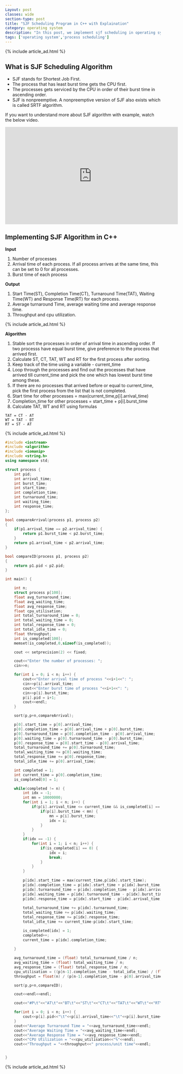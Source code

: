 ```yaml
---
Layout: post
classes: wide
section-type: post
title: "SJF Scheduling Program in C++ with Explaination"
category: operating system
description: "In this post, we implement sjf scheduling in operating system using c programming language"
tags: ['operating system','process scheduling']
---
```

{% include article_ad.html %}
 
## What is SJF Scheduling Algorithm

* SJF stands for Shortest Job First.
* The process that has least burst time gets the CPU first.
* The processes gets serviced by the CPU in order of their burst time in ascending order.
* SJF is nonpreemptive. A nonpreemptive version of SJF also exists which is called SRTF algorithm.

If you want to understand more about SJF algorithm with example, watch the below video.

<iframe width="560" height="315" src="https://www.youtube.com/embed/h79jrm2Jkuc" frameborder="0" allow="accelerometer; autoplay; encrypted-media; gyroscope; picture-in-picture" allowfullscreen></iframe>

## Implementing SJF Algorithm in C++

**Input**

1. Number of processes
2. Arrival time of each process. If all process arrives at the same time, this can be set to 0 for all processes.
3. Burst time of each process

**Output**

1. Start Time(ST), Completion Time(CT), Turnaround Time(TAT), Waiting Time(WT) and Response Time(RT) for each process.
2. Average turnaround Time, average waiting time and average response time.
3. Throughput and cpu utilization.

{% include article_ad.html %}

**Algorithm**

1. Stable sort the processes in order of arrival time in ascending order. If two processs have equal burst time, give preference to the process that arrived first.
2. Calculate ST, CT, TAT, WT and RT for the first process after sorting.
3. Keep track of the time using a variable - current_time
4. Loop through the processes and find out the processes that have arrived till current_time and pick the one which has lowest burst time among these.
5. If there are no processes that arrived before or equal to current_time, pick the first process from the list that is not completed.
6. Start time for other processes = max(current_time,p[i].arrival_time)
7. Completion_time for other processes = start_time + p[i].burst_time
8. Calculate TAT, WT and RT using formulas

```
TAT = CT - AT
WT = TAT - BT
RT = ST - AT
```

{% include article_ad.html %}

```c++
#include <iostream>
#include <algorithm> 
#include <iomanip>
#include <string.h> 
using namespace std;

struct process {
    int pid;
    int arrival_time;
    int burst_time;
    int start_time;
    int completion_time;
    int turnaround_time;
    int waiting_time;
    int response_time;
};

bool compareArrival(process p1, process p2) 
{ 
    if(p1.arrival_time == p2.arrival_time) {
        return p1.burst_time < p2.burst_time;
    } 
    return p1.arrival_time < p2.arrival_time;
}

bool compareID(process p1, process p2) 
{  
    return p1.pid < p2.pid;
}

int main() {

    int n;
    struct process p[100];
    float avg_turnaround_time;
    float avg_waiting_time;
    float avg_response_time;
    float cpu_utilisation;
    int total_turnaround_time = 0;
    int total_waiting_time = 0;
    int total_response_time = 0;
    int total_idle_time = 0;
    float throughput;
    int is_completed[100];
    memset(is_completed,0,sizeof(is_completed));

    cout << setprecision(2) << fixed;

    cout<<"Enter the number of processes: ";
    cin>>n;

    for(int i = 0; i < n; i++) {
        cout<<"Enter arrival time of process "<<i+1<<": ";
        cin>>p[i].arrival_time;
        cout<<"Enter burst time of process "<<i+1<<": ";
        cin>>p[i].burst_time;
        p[i].pid = i+1;
        cout<<endl;
    }

    sort(p,p+n,compareArrival);

    p[0].start_time = p[0].arrival_time;
    p[0].completion_time = p[0].arrival_time + p[0].burst_time;
    p[0].turnaround_time = p[0].completion_time - p[0].arrival_time;
    p[0].waiting_time = p[0].turnaround_time - p[0].burst_time;
    p[0].response_time = p[0].start_time - p[0].arrival_time;
    total_turnaround_time += p[0].turnaround_time;
    total_waiting_time += p[0].waiting_time;
    total_response_time += p[0].response_time;
    total_idle_time += p[0].arrival_time;

    int completed = 1;
    int current_time = p[0].completion_time;
    is_completed[0] = 1;

    while(completed != n) {
        int idx = -1;
        int mn = 10000000;
        for(int i = 1; i < n; i++) {
            if(p[i].arrival_time <= current_time && is_completed[i] == 0) {
                if(p[i].burst_time < mn) {
                    mn = p[i].burst_time;
                    idx = i;
                }
            }
        }
        if(idx == -1) {
            for(int i = 1; i < n; i++) {
                if(is_completed[i] == 0) {
                    idx = i;
                    break;
                }
            }
        }
 
        p[idx].start_time = max(current_time,p[idx].start_time);
        p[idx].completion_time = p[idx].start_time + p[idx].burst_time;
        p[idx].turnaround_time = p[idx].completion_time - p[idx].arrival_time;
        p[idx].waiting_time = p[idx].turnaround_time - p[idx].burst_time;
        p[idx].response_time = p[idx].start_time - p[idx].arrival_time;
        
        total_turnaround_time += p[idx].turnaround_time;
        total_waiting_time += p[idx].waiting_time;
        total_response_time += p[idx].response_time;
        total_idle_time += current_time-p[idx].start_time;

        is_completed[idx] = 1;
        completed++;
        current_time = p[idx].completion_time;
        
    }

    avg_turnaround_time = (float) total_turnaround_time / n;
    avg_waiting_time = (float) total_waiting_time / n;
    avg_response_time = (float) total_response_time / n;
    cpu_utilisation = ((p[n-1].completion_time - total_idle_time) / (float) p[n-1].completion_time)*100;
    throughput = float(n) / (p[n-1].completion_time - p[0].arrival_time);

    sort(p,p+n,compareID);

    cout<<endl<<endl;

    cout<<"#P\t"<<"AT\t"<<"BT\t"<<"ST\t"<<"CT\t"<<"TAT\t"<<"WT\t"<<"RT\t"<<"\n"<<endl;

    for(int i = 0; i < n; i++) {
        cout<<p[i].pid<<"\t"<<p[i].arrival_time<<"\t"<<p[i].burst_time<<"\t"<<p[i].start_time<<"\t"<<p[i].completion_time<<"\t"<<p[i].turnaround_time<<"\t"<<p[i].waiting_time<<"\t"<<p[i].response_time<<"\t"<<"\n"<<endl;
    }
    cout<<"Average Turnaround Time = "<<avg_turnaround_time<<endl;
    cout<<"Average Waiting Time = "<<avg_waiting_time<<endl;
    cout<<"Average Response Time = "<<avg_response_time<<endl;
    cout<<"CPU Utilization = "<<cpu_utilisation<<"%"<<endl;
    cout<<"Throughput = "<<throughput<<" process/unit time"<<endl;


}

```
{% include article_ad.html %}
